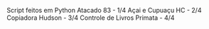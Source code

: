 Script feitos em Python
Atacado 83 - 1/4
Açai e Cupuaçu HC - 2/4
Copiadora Hudson - 3/4
Controle de Livros Primata - 4/4
